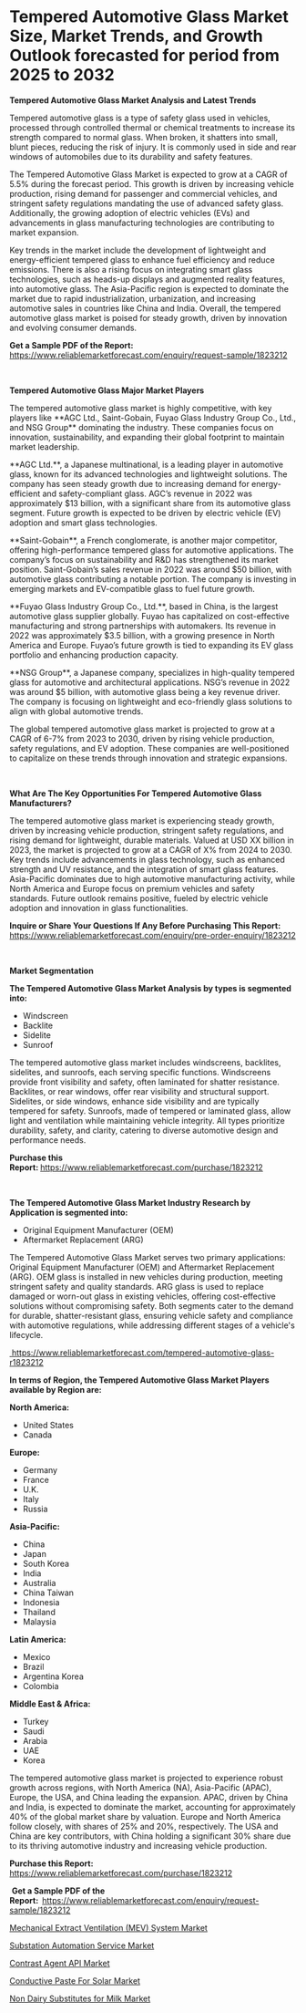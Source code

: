<p><h1>Tempered Automotive Glass Market Size, Market Trends, and Growth Outlook forecasted for period from 2025 to 2032</h1></p><p><strong>Tempered Automotive Glass Market Analysis and Latest Trends</strong></p>
<p><p>Tempered automotive glass is a type of safety glass used in vehicles, processed through controlled thermal or chemical treatments to increase its strength compared to normal glass. When broken, it shatters into small, blunt pieces, reducing the risk of injury. It is commonly used in side and rear windows of automobiles due to its durability and safety features.</p><p>The Tempered Automotive Glass Market is expected to grow at a CAGR of 5.5% during the forecast period. This growth is driven by increasing vehicle production, rising demand for passenger and commercial vehicles, and stringent safety regulations mandating the use of advanced safety glass. Additionally, the growing adoption of electric vehicles (EVs) and advancements in glass manufacturing technologies are contributing to market expansion.</p><p>Key trends in the market include the development of lightweight and energy-efficient tempered glass to enhance fuel efficiency and reduce emissions. There is also a rising focus on integrating smart glass technologies, such as heads-up displays and augmented reality features, into automotive glass. The Asia-Pacific region is expected to dominate the market due to rapid industrialization, urbanization, and increasing automotive sales in countries like China and India. Overall, the tempered automotive glass market is poised for steady growth, driven by innovation and evolving consumer demands.</p></p>
<p><strong>Get a Sample PDF of the Report:&nbsp;</strong> <a href="https://www.reliablemarketforecast.com/enquiry/request-sample/1823212?utm_campaign=2015&utm_medium=2&utm_source=Github&utm_content=ia&utm_term=21012025&utm_id=tempered-automotive-glass">https://www.reliablemarketforecast.com/enquiry/request-sample/1823212</a></p>
<p>&nbsp;</p>
<p><strong>Tempered Automotive Glass Major Market Players</strong></p>
<p><p>The tempered automotive glass market is highly competitive, with key players like **AGC Ltd., Saint-Gobain, Fuyao Glass Industry Group Co., Ltd., and NSG Group** dominating the industry. These companies focus on innovation, sustainability, and expanding their global footprint to maintain market leadership.</p><p>**AGC Ltd.**, a Japanese multinational, is a leading player in automotive glass, known for its advanced technologies and lightweight solutions. The company has seen steady growth due to increasing demand for energy-efficient and safety-compliant glass. AGC’s revenue in 2022 was approximately $13 billion, with a significant share from its automotive glass segment. Future growth is expected to be driven by electric vehicle (EV) adoption and smart glass technologies.</p><p>**Saint-Gobain**, a French conglomerate, is another major competitor, offering high-performance tempered glass for automotive applications. The company’s focus on sustainability and R&D has strengthened its market position. Saint-Gobain’s sales revenue in 2022 was around $50 billion, with automotive glass contributing a notable portion. The company is investing in emerging markets and EV-compatible glass to fuel future growth.</p><p>**Fuyao Glass Industry Group Co., Ltd.**, based in China, is the largest automotive glass supplier globally. Fuyao has capitalized on cost-effective manufacturing and strong partnerships with automakers. Its revenue in 2022 was approximately $3.5 billion, with a growing presence in North America and Europe. Fuyao’s future growth is tied to expanding its EV glass portfolio and enhancing production capacity.</p><p>**NSG Group**, a Japanese company, specializes in high-quality tempered glass for automotive and architectural applications. NSG’s revenue in 2022 was around $5 billion, with automotive glass being a key revenue driver. The company is focusing on lightweight and eco-friendly glass solutions to align with global automotive trends.</p><p>The global tempered automotive glass market is projected to grow at a CAGR of 6-7% from 2023 to 2030, driven by rising vehicle production, safety regulations, and EV adoption. These companies are well-positioned to capitalize on these trends through innovation and strategic expansions.</p></p>
<p>&nbsp;</p>
<p><strong>What Are The Key Opportunities For Tempered Automotive Glass Manufacturers?</strong></p>
<p><p>The tempered automotive glass market is experiencing steady growth, driven by increasing vehicle production, stringent safety regulations, and rising demand for lightweight, durable materials. Valued at USD XX billion in 2023, the market is projected to grow at a CAGR of X% from 2024 to 2030. Key trends include advancements in glass technology, such as enhanced strength and UV resistance, and the integration of smart glass features. Asia-Pacific dominates due to high automotive manufacturing activity, while North America and Europe focus on premium vehicles and safety standards. Future outlook remains positive, fueled by electric vehicle adoption and innovation in glass functionalities.</p></p>
<p><strong>Inquire or Share Your Questions If Any Before Purchasing This Report:</strong> <a href="https://www.reliablemarketforecast.com/enquiry/pre-order-enquiry/1823212?utm_campaign=2015&utm_medium=2&utm_source=Github&utm_content=ia&utm_term=21012025&utm_id=tempered-automotive-glass">https://www.reliablemarketforecast.com/enquiry/pre-order-enquiry/1823212</a></p>
<p>&nbsp;</p>
<p><strong>Market Segmentation</strong></p>
<p><strong>The Tempered Automotive Glass Market Analysis by types is segmented into:</strong></p>
<p><ul><li>Windscreen</li><li>Backlite</li><li>Sidelite</li><li>Sunroof</li></ul></p>
<p><p>The tempered automotive glass market includes windscreens, backlites, sidelites, and sunroofs, each serving specific functions. Windscreens provide front visibility and safety, often laminated for shatter resistance. Backlites, or rear windows, offer rear visibility and structural support. Sidelites, or side windows, enhance side visibility and are typically tempered for safety. Sunroofs, made of tempered or laminated glass, allow light and ventilation while maintaining vehicle integrity. All types prioritize durability, safety, and clarity, catering to diverse automotive design and performance needs.</p></p>
<p><strong>Purchase this Report:&nbsp;</strong><a href="https://www.reliablemarketforecast.com/purchase/1823212?utm_campaign=2015&utm_medium=2&utm_source=Github&utm_content=ia&utm_term=21012025&utm_id=tempered-automotive-glass">https://www.reliablemarketforecast.com/purchase/1823212</a></p>
<p>&nbsp;</p>
<p><strong>The Tempered Automotive Glass Market Industry Research by Application is segmented into:</strong></p>
<p><ul><li>Original Equipment Manufacturer (OEM)</li><li>Aftermarket Replacement (ARG)</li></ul></p>
<p><p>The Tempered Automotive Glass Market serves two primary applications: Original Equipment Manufacturer (OEM) and Aftermarket Replacement (ARG). OEM glass is installed in new vehicles during production, meeting stringent safety and quality standards. ARG glass is used to replace damaged or worn-out glass in existing vehicles, offering cost-effective solutions without compromising safety. Both segments cater to the demand for durable, shatter-resistant glass, ensuring vehicle safety and compliance with automotive regulations, while addressing different stages of a vehicle's lifecycle.</p></p>
<p><a href="https://www.reliablemarketforecast.com/tempered-automotive-glass-r1823212?utm_campaign=2015&utm_medium=2&utm_source=Github&utm_content=ia&utm_term=21012025&utm_id=tempered-automotive-glass">&nbsp;https://www.reliablemarketforecast.com/tempered-automotive-glass-r1823212</a></p>
<p><strong>In terms of Region, the Tempered Automotive Glass Market Players available by Region are:</strong></p>
<p>
    <p> <strong> North America: </strong>
        <ul>
            <li>United States</li>
            <li>Canada</li>
        </ul>
        </p> 
    <p> <strong> Europe: </strong>
        <ul>
            <li>Germany</li>
            <li>France</li>
            <li>U.K.</li>
            <li>Italy</li>
            <li>Russia</li>
        </ul>
        </p> 
    <p> <strong> Asia-Pacific: </strong>
        <ul>
            <li>China</li>
            <li>Japan</li>
            <li>South Korea</li>
            <li>India</li>
            <li>Australia</li>
            <li>China Taiwan</li>
            <li>Indonesia</li>
            <li>Thailand</li>
            <li>Malaysia</li>
        </ul>
        </p> 
    <p> <strong> Latin America: </strong>
        <ul>
            <li>Mexico</li>
            <li>Brazil</li>
            <li>Argentina Korea</li>
            <li>Colombia</li>
        </ul>
        </p> 
    <p> <strong> Middle East & Africa: </strong>
        <ul>
            <li>Turkey</li>
            <li>Saudi</li>
            <li>Arabia</li>
            <li>UAE</li>
            <li>Korea</li>
        </ul>
    </p>
    </p>
<p><p>The tempered automotive glass market is projected to experience robust growth across regions, with North America (NA), Asia-Pacific (APAC), Europe, the USA, and China leading the expansion. APAC, driven by China and India, is expected to dominate the market, accounting for approximately 40% of the global market share by valuation. Europe and North America follow closely, with shares of 25% and 20%, respectively. The USA and China are key contributors, with China holding a significant 30% share due to its thriving automotive industry and increasing vehicle production.</p></p>
<p><strong>Purchase this Report: </strong><a href="https://www.reliablemarketforecast.com/purchase/1823212?utm_campaign=2015&utm_medium=2&utm_source=Github&utm_content=ia&utm_term=21012025&utm_id=tempered-automotive-glass">https://www.reliablemarketforecast.com/purchase/1823212</a></p>
<p>&nbsp;<strong>Get a Sample PDF of the Report:&nbsp;&nbsp;</strong><a href="https://www.reliablemarketforecast.com/enquiry/request-sample/1823212?utm_campaign=2015&utm_medium=2&utm_source=Github&utm_content=ia&utm_term=21012025&utm_id=tempered-automotive-glass">https://www.reliablemarketforecast.com/enquiry/request-sample/1823212</a></p>
<p><strong></strong></p>
<p><p><a href="https://www.linkedin.com/pulse/mechanical-extract-ventilation-mev-system-market-2025-2032-analyzing-rxvtf?utm_campaign=2015&utm_medium=2&utm_source=Github&utm_content=ia&utm_term=21012025&utm_id=tempered-automotive-glass">Mechanical Extract Ventilation (MEV) System Market</a></p><p><a href="https://www.linkedin.com/pulse/substation-automation-service-market-size-global-industry-analysis-mqohf?utm_campaign=2015&utm_medium=2&utm_source=Github&utm_content=ia&utm_term=21012025&utm_id=tempered-automotive-glass">Substation Automation Service Market</a></p><p><a href="https://www.linkedin.com/pulse/examining-ups-downs-contrast-agent-api-market-size-growth-cagr-qslyf?utm_campaign=2015&utm_medium=2&utm_source=Github&utm_content=ia&utm_term=21012025&utm_id=tempered-automotive-glass">Contrast Agent API Market</a></p><p><a href="https://www.linkedin.com/pulse/exploring-conductive-paste-solar-market-industry-revenue-insights-ktgtf?utm_campaign=2015&utm_medium=2&utm_source=Github&utm_content=ia&utm_term=21012025&utm_id=tempered-automotive-glass">Conductive Paste For Solar Market</a></p><p><a href="https://www.linkedin.com/pulse/global-non-dairy-substitutes-milk-market-sector2025-2032-metrics-g4fwf?utm_campaign=2015&utm_medium=2&utm_source=Github&utm_content=ia&utm_term=21012025&utm_id=tempered-automotive-glass">Non Dairy Substitutes for Milk Market</a></p></p>